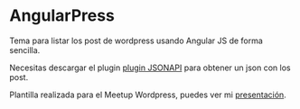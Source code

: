 AngularPress
============

Tema para listar los post de wordpress usando Angular JS de forma sencilla.

Necesitas descargar el plugin [plugin JSONAPI](http://wordpress.org/plugins/json-api/)  para obtener un json con los post.

Plantilla realizada para el Meetup Wordpress, puedes ver mi [presentación](https://speakerdeck.com/jovenred/introduccion-a-angular-js).
